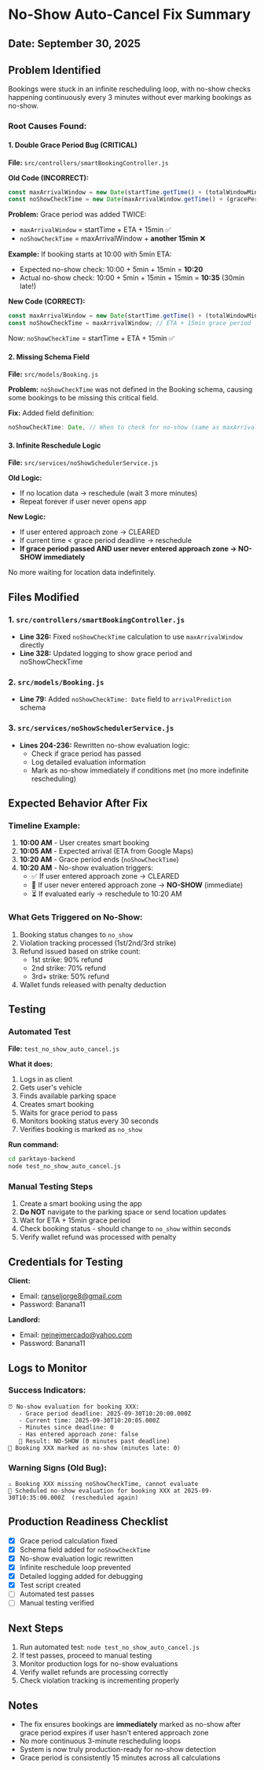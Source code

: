 # No-Show Auto-Cancel Fix Summary

## Date: September 30, 2025

## Problem Identified
Bookings were stuck in an infinite rescheduling loop, with no-show checks happening continuously every 3 minutes without ever marking bookings as no-show.

### Root Causes Found:

#### 1. **Double Grace Period Bug** (CRITICAL)
**File:** `src/controllers/smartBookingController.js`

**Old Code (INCORRECT):**
```javascript
const maxArrivalWindow = new Date(startTime.getTime() + (totalWindowMinutes * 60 * 1000));
const noShowCheckTime = new Date(maxArrivalWindow.getTime() + (gracePeriodMinutes * 60 * 1000));
```

**Problem:** Grace period was added TWICE:
- `maxArrivalWindow` = startTime + ETA + 15min ✅
- `noShowCheckTime` = maxArrivalWindow + **another 15min** ❌

**Example:** If booking starts at 10:00 with 5min ETA:
- Expected no-show check: 10:00 + 5min + 15min = **10:20**
- Actual no-show check: 10:00 + 5min + 15min + 15min = **10:35** (30min late!)

**New Code (CORRECT):**
```javascript
const maxArrivalWindow = new Date(startTime.getTime() + (totalWindowMinutes * 60 * 1000));
const noShowCheckTime = maxArrivalWindow; // ETA + 15min grace period
```

Now: `noShowCheckTime` = startTime + ETA + 15min ✅

#### 2. **Missing Schema Field**
**File:** `src/models/Booking.js`

**Problem:** `noShowCheckTime` was not defined in the Booking schema, causing some bookings to be missing this critical field.

**Fix:** Added field definition:
```javascript
noShowCheckTime: Date, // When to check for no-show (same as maxArrivalWindow)
```

#### 3. **Infinite Reschedule Logic**
**File:** `src/services/noShowSchedulerService.js`

**Old Logic:**
- If no location data → reschedule (wait 3 more minutes)
- Repeat forever if user never opens app

**New Logic:**
- If user entered approach zone → CLEARED
- If current time < grace period deadline → reschedule
- **If grace period passed AND user never entered approach zone → NO-SHOW immediately**

No more waiting for location data indefinitely.

## Files Modified

### 1. `src/controllers/smartBookingController.js`
- **Line 326:** Fixed `noShowCheckTime` calculation to use `maxArrivalWindow` directly
- **Line 328:** Updated logging to show grace period and noShowCheckTime

### 2. `src/models/Booking.js`
- **Line 79:** Added `noShowCheckTime: Date` field to `arrivalPrediction` schema

### 3. `src/services/noShowSchedulerService.js`
- **Lines 204-236:** Rewritten no-show evaluation logic:
  - Check if grace period has passed
  - Log detailed evaluation information
  - Mark as no-show immediately if conditions met (no more indefinite rescheduling)

## Expected Behavior After Fix

### Timeline Example:
1. **10:00 AM** - User creates smart booking
2. **10:05 AM** - Expected arrival (ETA from Google Maps)
3. **10:20 AM** - Grace period ends (`noShowCheckTime`)
4. **10:20 AM** - No-show evaluation triggers:
   - ✅ If user entered approach zone → CLEARED
   - 🚫 If user never entered approach zone → **NO-SHOW** (immediate)
   - ⏳ If evaluated early → reschedule to 10:20 AM

### What Gets Triggered on No-Show:
1. Booking status changes to `no_show`
2. Violation tracking processed (1st/2nd/3rd strike)
3. Refund issued based on strike count:
   - 1st strike: 90% refund
   - 2nd strike: 70% refund
   - 3rd+ strike: 50% refund
4. Wallet funds released with penalty deduction

## Testing

### Automated Test
**File:** `test_no_show_auto_cancel.js`

**What it does:**
1. Logs in as client
2. Gets user's vehicle
3. Finds available parking space
4. Creates smart booking
5. Waits for grace period to pass
6. Monitors booking status every 30 seconds
7. Verifies booking is marked as `no_show`

**Run command:**
```bash
cd parktayo-backend
node test_no_show_auto_cancel.js
```

### Manual Testing Steps
1. Create a smart booking using the app
2. **Do NOT** navigate to the parking space or send location updates
3. Wait for ETA + 15min grace period
4. Check booking status - should change to `no_show` within seconds
5. Verify wallet refund was processed with penalty

## Credentials for Testing
**Client:**
- Email: ranseljorge8@gmail.com
- Password: Banana11

**Landlord:**
- Email: nejnejmercado@yahoo.com
- Password: Banana11

## Logs to Monitor

### Success Indicators:
```
⏰ No-show evaluation for booking XXX:
   - Grace period deadline: 2025-09-30T10:20:00.000Z
   - Current time: 2025-09-30T10:20:05.000Z
   - Minutes since deadline: 0
   - Has entered approach zone: false
   🚫 Result: NO-SHOW (0 minutes past deadline)
🚫 Booking XXX marked as no-show (minutes late: 0)
```

### Warning Signs (Old Bug):
```
⚠️ Booking XXX missing noShowCheckTime, cannot evaluate
📅 Scheduled no-show evaluation for booking XXX at 2025-09-30T10:35:00.000Z  (rescheduled again)
```

## Production Readiness Checklist

- [x] Grace period calculation fixed
- [x] Schema field added for `noShowCheckTime`
- [x] No-show evaluation logic rewritten
- [x] Infinite reschedule loop prevented
- [x] Detailed logging added for debugging
- [x] Test script created
- [ ] Automated test passes
- [ ] Manual testing verified

## Next Steps

1. Run automated test: `node test_no_show_auto_cancel.js`
2. If test passes, proceed to manual testing
3. Monitor production logs for no-show evaluations
4. Verify wallet refunds are processing correctly
5. Check violation tracking is incrementing properly

## Notes

- The fix ensures bookings are **immediately** marked as no-show after grace period expires if user hasn't entered approach zone
- No more continuous 3-minute rescheduling loops
- System is now truly production-ready for no-show detection
- Grace period is consistently 15 minutes across all calculations


